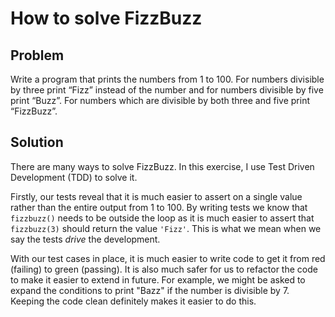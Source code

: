 # How to solve FizzBuzz

## Problem

Write a program that prints the numbers from 1 to 100. For numbers divisible by three print “Fizz” instead of the number and for numbers divisible by five print “Buzz”. For numbers which are divisible by both three and five print “FizzBuzz”.

## Solution

There are many ways to solve FizzBuzz. In this exercise, I use Test Driven Development (TDD) to solve it.

Firstly, our tests reveal that it is much easier to assert on a single value rather than the entire output from 1 to 100. By writing tests we know that `fizzbuzz()` needs to be outside the loop as it is much easier to assert that `fizzbuzz(3)` should return the value `'Fizz'`. This is what we mean when we say the tests *drive* the development.

With our test cases in place, it is much easier to write code to get it from red (failing) to green (passing). It is also much safer for us to refactor the code to make it easier to extend in future. For example, we might be asked to expand the conditions to print "Bazz" if the number is divisible by 7. Keeping the code clean definitely makes it easier to do this.
